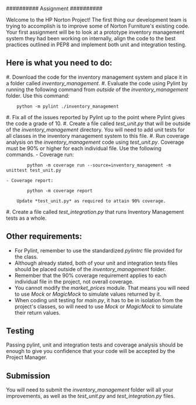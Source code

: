 ##########
Assignment
##########

Welcome to the HP Norton Project! The first thing our development team is trying to accomplish is to improve some of Norton Furniture's existing code. Your first assignment will
be to look at a prototype inventory management system they had been working on internally, align the code to the best practices outlined in PEP8 and implement both unit and integration testing.

Here is what you need to do:
----------------------------

#. Download the code for the inventory management system and place it in a folder called *inventory_management*.
#. Evaluate the code using Pylint by running the following command from *outside* of the *inventory_management* folder. Use this command:

        python -m pylint ./inventory_management

#. Fix all of the issues reported by Pylint up to the point where Pylint gives the code a grade of 10.
#. Create a file called *test_unit.py* that will be outside of the *inventory_management* directory. You will need to add unit tests for all classes in the inventory management system to this file.
#. Run coverage analysis on the *inventory_management* code using *test_unit.py*. Coverage must be 90% or higher for each individual file. Use the following commands.
    - Coverage run:

            python -m coverage run --source=inventory_management -m unittest test_unit.py

    - Coverage report:

            python -m coverage report

        Update *test_unit.py* as required to attain 90% coverage.

#. Create a file called *test_integration.py* that runs Inventory Management tests as a whole.

Other requirements:
-------------------
- For Pylint, remember to use the standardized *pylintrc* file provided for the class.
- Although already stated, both of your unit and integration tests files should be placed outside of the *inventory_management* folder.
- Remember that the 90% coverage requirement applies to each individual file in the project, not overall coverage.
- You cannot modify the *market_prices* module. That means you will need to use *Mock* or *MagicMock* to simulate values returned by it.
- When coding unit testing for *main.py*, it has to be in isolation from the project's classes, so will need to use *Mock* or *MagicMock* to simulate their return values.

Testing
-------

Passing pylint, unit and integration tests and coverage analysis should be enough to give you confidence that your code will be accepted by the Project Manager.

Submission
----------
You will need to submit the *inventory_management* folder will all your improvements, as well as the *test_unit.py* and *test_integration.py* files.
